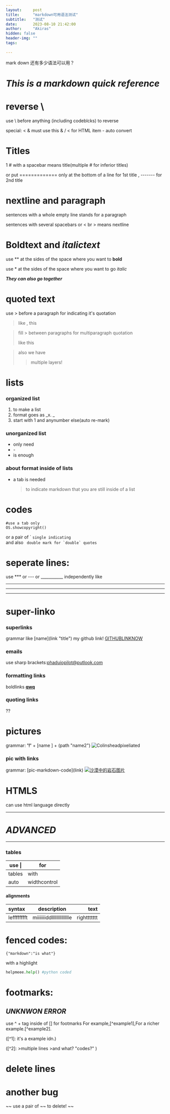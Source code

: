```yaml
---
layout:     post
title:      "markdown可用语法测试"
subtitle:   "测试"
date:       2023-08-10 21:42:00
author:     "Akiras"
hidden: false
header-img: ""
tags:
  
---
```


mark down 还有多少语法可以用？

# ***This is a markdown quick reference***   

# reverse \
use \\ before anything (including codeblcks) to reverse

special: &lt; &amp; must use this
& / < for HTML item - auto convert

# Titles
 1 \# with a spacebar means title(multiple \# for inferior titles)   

 or put ============= only at the bottom of a line for 1st title , ------- for 2nd title    

# nextline and paragraph
 sentences with a whole empty line stands for a paragraph   

 sentences with several spacebars or < br > means nextline<br> 

# **Boldtext** and *italictext* 
 use \*\* at the sides of the space where you want to **bold**  

 use \* at the sides of the space where you want to go *italic*  

 ***They can also go together***   

# quoted text
use \> before a paragraph for indicating it's quotation

> like , this

>fill \> between paragraphs for multiparagraph quotation
>
> like this

>also we have
>>multiple layers!

# lists
### organized list
1. to make a list  
8. format goes as _x. _  
3. start with 1 and anynumber else(auto re-mark)
   
### unorganized list
- only need
- \- 
- is enough
  
### about format inside of lists
- a tab is needed
    > to indicate markdown that you are still inside of a list

# codes
    #use a tab only 
    OS.showcopyright()

or a pair of  \`  `single indicating`   
and also `` double mark for `double` quotes``

# seperate lines:
 use \*\*\* or \-\-\- or ___________ independently
 like

 ***

 ---

 _______


# super-linko
### superlinks
 grammar like \[name](link "title")
 my github link! [GITHUBLINKNOW](https://github.com/ "github")

### emails
use sharp brackets:<phaduiopilot@putlook.com>

### formatting links
boldlinks **[qwq](bilibili.com)**

### quoting links
??


# pictures

grammar: **'!'** + [name ] + (path "name2")
![Colinsheadpixeliated](assests/Chead.png "myhead!")
 
### pic with links
grammar: \[pic-markdown-code](link)
[![沙漠中的岩石图片](/assets/img/shiprock.jpg "Shiprock")](https://markdown.com.cn)


# HTMLS
 can use html language directly

______

# ***ADVANCED***

______

### tables
| use \| |  for |
|------ |------|
| tables|with |
|auto |widthcontrol|

#### alignments
| syntax | description | text|
|:--- | :----: |---:|
| lefffffffft  | miiiiiiiddlllllllllllllle | righttttttt| 


# fenced codes:
```
{"markdown":"is what"}
```

with a highlight

```python
helpmeee.help() #python coded
```

# footmarks:
## ***UNKNWON ERROR***
use ^ + tag inside of [] for footmarks
For example,[^example1],For a richer example.[^example2].


([^1]: it's a example idn.)

([^2]: >multiple lines 
    >and what? "codes?" )
    

# delete lines
# another bug
~~ use a pair of \~\~ to delete!  ~~



